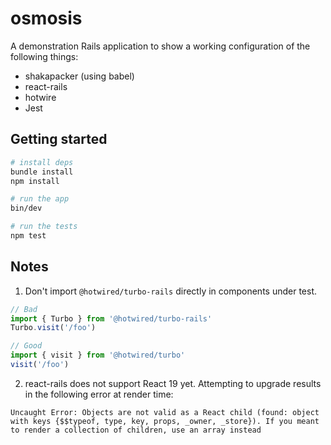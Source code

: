 # osmosis

A demonstration Rails application to show a working configuration of the following things:

 - shakapacker (using babel)
 - react-rails
 - hotwire
 - Jest

## Getting started

```bash
# install deps
bundle install
npm install

# run the app
bin/dev

# run the tests
npm test
```

## Notes

1. Don't import `@hotwired/turbo-rails` directly in components under test.

```js
// Bad
import { Turbo } from '@hotwired/turbo-rails'
Turbo.visit('/foo')

// Good
import { visit } from '@hotwired/turbo'
visit('/foo')
```

2. react-rails does not support React 19 yet. Attempting to upgrade results in the following error at render time:

```
Uncaught Error: Objects are not valid as a React child (found: object with keys {$$typeof, type, key, props, _owner, _store}). If you meant to render a collection of children, use an array instead
```
